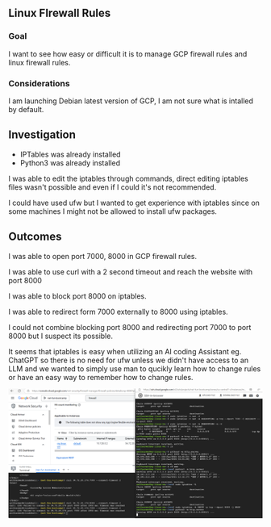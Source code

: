 ## Linux FIrewall Rules

### Goal
I want to see how easy or difficult it is to manage GCP firewall rules and linux firewall rules.

### Considerations

I am launching Debian latest version of GCP,
I am not sure what is intalled by default.

## Investigation

- IPTables was already installed
- Python3 was already installed

I was able to edit the iptables through commands, direct editing iptables files wasn't possible and even if I could it's not recommended.

I could have used ufw but I wanted to get experience with iptables since on some machines I might not be allowed to install ufw packages.

## Outcomes

I was able to open port 7000, 8000 in GCP firewall rules.

I was able to use curl with a 2 second timeout and reach the website with port 8000

I was able to block port 8000 on iptables.

I was able to redirect form 7000 externally to 8000 using iptables.

I could not combine blocking port 8000 and redirecting port 7000 to port 8000 but I suspect its possible.

It seems that iptables is easy when utilizing an AI coding Assistant eg. ChatGPT so there is no need for ufw unless we didn't have access to an LLM and we wanted to simply use man to qucikly learn how to change rules or have an easy way to remember how to change rules.

![](/projects/linux-firewall/assets/block_port_8000_redirect_7000_to_8000.PNG)